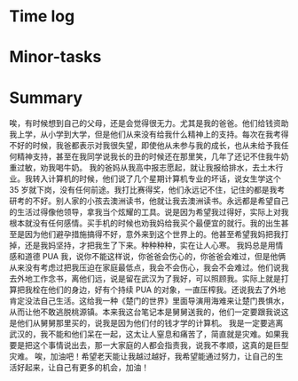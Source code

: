 # Time log

# Minor-tasks

# Summary

唉，有时候想到自己的父母，还是会觉得很无力。尤其是我的爸爸。他们给钱资助我上学，从小学到大学，但是他们从来没有给我什么精神上的支持。每次在我考得不好的时候，我爸都表示对我很失望，即使他从未参与我的成长，也从未给予我任何精神支持，甚至在我同学说我长的丑的时候还在那里笑，几年了还记不住我牛奶重过敏，劝我喝牛奶。
我的爸妈从我高中报志愿起，就让我报给排水，去土木行业。我转入计算机的时候，他们说了几个星期计算机专业的坏话，说女生学这个 35 岁就下岗，没有任何前途。我打比赛得奖，他们永远记不住，记住的都是我考研考的不好。别人家的小孩去澳洲读书，他就让我去澳洲读书。永远都是希望自己的生活过得像他领导，拿我当个炫耀的工具。说是因为希望我过得好，实际上对我根本就没有任何感情。买手机的时候也劝我妈给我买个最便宜的就行。我的出生甚至是因为他们避孕措施搞得不好，意外来到这个世界上的。他甚至希望我妈把我打掉，还是我妈坚持，才把我生了下来。种种种种，实在让人心寒。
我妈总是用情感和道德 PUA 我，说你不能这样说，你爸爸会伤心的，你爸爸会难过，但是他俩从来没有考虑过把我压迫在家庭最低点，我会不会伤心，我会不会难过。他们说我去外地工作念书，离他们远，说是留在武汉为了我好，可以照顾我。实际上就是打算把我栓在他们的身边，好有个持续 PUA 的对象，一直压榨我。还说我去了外地肯定没法自己生活。这给我一种《楚门的世界》里面导演用海难来让楚门畏惧水，从而让他不敢逃脱桃源镇。本来我这台笔记本是舅舅送我的，他们一定要跟我说这是他们从舅舅那里买的，说我是因为他们付的钱才学的计算机。
我是一定要逃离武汉的，我不能和他们呆在一起，这太让人窒息和痛苦了，简直就是灾难。如果我要是把这个事情说出去，那一大家庭的人都会指责我，说我不孝顺，这真的是巨型灾难。
唉，加油吧！希望老天能让我越过越好，我希望能通过努力，让自己的生活好起来，让自己有更多的机会，加油！
